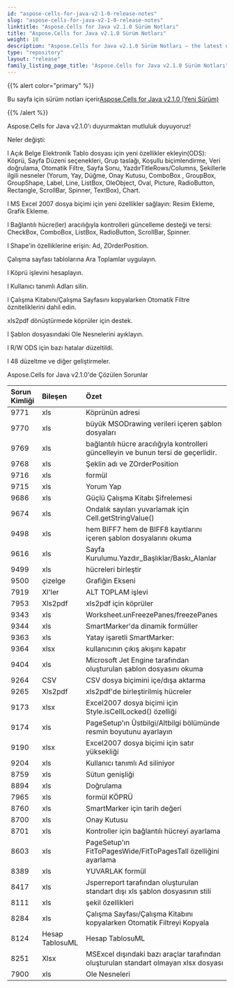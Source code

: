 ```yaml
---
id: "aspose-cells-for-java-v2-1-0-release-notes"
slug: "aspose-cells-for-java-v2-1-0-release-notes"
linktitle: "Aspose.Cells for Java v2.1.0 Sürüm Notları"
title: "Aspose.Cells for Java v2.1.0 Sürüm Notları"
weight: 10
description: "Aspose.Cells for Java v2.1.0 Sürüm Notları – the latest updates and fixes."
type: "repository"
layout: "release"
family_listing_page_title: "Aspose.Cells for Java v2.1.0 Sürüm Notları"
---
```

{{% alert color="primary" %}} 

 Bu sayfa için sürüm notları içerir[Aspose.Cells for Java v2.1.0 (Yeni Sürüm)](https://releases.aspose.com/cells/java/new-releases/aspose.cells-for-java-v2.1.0-new-release/)

{{% /alert %}} 

Aspose.Cells for Java v2.1.0'ı duyurmaktan mutluluk duyuyoruz!

Neler değişti:

l Açık Belge Elektronik Tablo dosyası için yeni özellikler ekleyin(ODS): Köprü, Sayfa Düzeni seçenekleri, Grup taslağı, Koşullu biçimlendirme, Veri doğrulama, Otomatik Filtre, Sayfa Sonu, YazdırTitleRows/Columns, Şekillerle ilgili nesneler (Yorum, Yay, Düğme, Onay Kutusu, ComboBox , GroupBox, GroupShape, Label, Line, ListBox, OleObject, Oval, Picture, RadioButton, Rectangle, ScrollBar, Spinner, TextBox), Chart.

l MS Excel 2007 dosya biçimi için yeni özellikler sağlayın: Resim Ekleme, Grafik Ekleme.

l Bağlantılı hücre(ler) aracılığıyla kontrolleri güncelleme desteği ve tersi: CheckBox, ComboBox, ListBox, RadioButton, ScrollBar, Spinner.

l Shape'in özelliklerine erişin: Ad, ZOrderPosition.

Çalışma sayfası tablolarına Ara Toplamlar uygulayın.

l Köprü işlevini hesaplayın.

l Kullanıcı tanımlı Adları silin.

l Çalışma Kitabını/Çalışma Sayfasını kopyalarken Otomatik Filtre özniteliklerini dahil edin.

xls2pdf dönüştürmede köprüler için destek.

l Şablon dosyasındaki Ole Nesnelerini ayıklayın.

l R/W ODS için bazı hatalar düzeltildi.

l 48 düzeltme ve diğer geliştirmeler.

Aspose.Cells for Java v2.1.0'de Çözülen Sorunlar

|**Sorun Kimliği**|**Bileşen**|**Özet**|
|:- |:- |:- |
|9771|xls|Köprünün adresi|
|9770|xls|büyük MSODrawing verileri içeren şablon dosyaları|
|9769|xls|bağlantılı hücre aracılığıyla kontrolleri güncelleyin ve bunun tersi de geçerlidir.|
|9768|xls|Şeklin adı ve ZOrderPosition|
|9716|xls|formül|
|9715|xls|Yorum Yap|
|9686|xls|Güçlü Çalışma Kitabı Şifrelemesi|
|9674|xls|Ondalık sayıları yuvarlamak için Cell.getStringValue()|
|9498|xls|hem BIFF7 hem de BIFF8 kayıtlarını içeren şablon dosyalarını okuma|
|9616|xls|Sayfa Kurulumu.Yazdır_Başlıklar/Baskı_Alanlar|
|9499|xls|hücreleri birleştir|
|9500|çizelge|Grafiğin Ekseni|
|7919|Xl'ler|ALT TOPLAM işlevi|
|7953|Xls2pdf|xls2pdf için köprüler|
|9343|xls|Worksheet.unFreezePanes/freezePanes|
|9344|xls|SmartMarker'da dinamik formüller|
|9363|xls|Yatay işaretli SmartMarker:|
|9364|xlsx|kullanıcının çıkış akışını kapatır|
|9404|xls|Microsoft Jet Engine tarafından oluşturulan şablon dosyasını okuma|
|9264|CSV|CSV dosya biçimini içe/dışa aktarma|
|9265|Xls2pdf|xls2pdf'de birleştirilmiş hücreler|
|9173|xlsx|Excel2007 dosya biçimi için Style.isCellLocked() özelliği|
|9174|xls|PageSetup'ın Üstbilgi/Altbilgi bölümünde resmin boyutunu ayarlayın|
|9190|xlsx|Excel2007 dosya biçimi için satır yüksekliği|
|9204|xls|Kullanıcı tanımlı Ad siliniyor|
|8759|xls|Sütun genişliği|
|8894|xls|Doğrulama|
|7965|xls|formül KÖPRÜ|
|8760|xls|SmartMarker için tarih değeri|
|8700|xls|Onay Kutusu|
|8701|xls|Kontroller için bağlantılı hücreyi ayarlama|
|8603|xls|PageSetup'ın FitToPagesWide/FitToPagesTall özelliğini ayarlama|
|8389|xls|YUVARLAK formül|
|8417|xls|Jsperreport tarafından oluşturulan standart dışı xls şablon dosyasının stili|
|8111|xls|şekil özellikleri|
|8284|xls|Çalışma Sayfası/Çalışma Kitabını kopyalarken Otomatik Filtreyi Kopyala|
|8124|Hesap TablosuML|Hesap TablosuML|
|8251|Xlsx|MSExcel dışındaki bazı araçlar tarafından oluşturulan standart olmayan xlsx dosyası|
|7900|xls|Ole Nesneleri|

